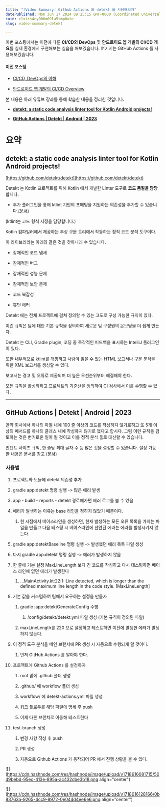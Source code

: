 ```yaml
---
title: "[Video Summary] Github Actions 와 detekt 를 사용해보자"
datePublished: Mon Jun 17 2024 09:25:15 GMT+0000 (Coordinated Universal Time)
cuid: clxirs4cy000m09la5tmp0ote
slug: video-summary-detekt

---
```


이번 포스팅에서는 이전에 다룬 **CI/CD와 DevOps** 및 **안드로이드 앱 개발의 CI/CD 개요**를 실제 환경에서 구현해보는 실습을 해보겠습니다. 여기서는 GitHub Actions 를 사용해보겠습니다.

#### 이전 포스팅

* [CI/CD, DevOps의 이해](https://hashnode.com/post/clxe9dwbg000j09l2cuhfb021)
    
* [안드로이드 앱 개발의 CI/CD Overview](https://hashnode.com/post/clxez9ml3000309mfc7gja0aj)
    

본 내용은 아래 유튜브 강좌를 통해 학습한 내용을 정리한 것입니다.

* [**detekt: a static code analysis linter tool for Kotlin Android projects!**](https://www.youtube.com/watch?v=o384NbCDB0U&t=31s)
    
* [**GitHub Actions | Detekt | Android | 2023**](https://www.youtube.com/watch?v=xDL4iyr_Oq8&t=30s)
    

# 요약

## detekt: a static code analysis linter tool for Kotlin Android projects!

[https://github.com/detekt/detekt](https://github.com/detekt/detekt)

Detekt 는 Kotlin 프로젝트를 위해 Kotlin 에서 개발한 Linter 도구로 **코드 품질을 담당**합니다.

* 추가 플러그인을 통해 ktlint 기반의 포메팅을 지원하는 의존성을 추가할 수 있습니다.[(문서)](https://detekt.dev/docs/intro#adding-more-rule-sets)
    

(ktlint는 코드 형식 지정을 담당합니다.)

Kotlin 컴파일러에서 제공하는 추상 구문 트리에서 작동하는 정적 코드 분석 도구이다.

이 라이브러리는 아래와 같은 것을 찾아내래 수 있습니다.

* 잠재적인 코드 냄새
    
* 잠재적인 버그
    
* 잠재적인 성능 문제
    
* 잠재적인 보안 문제
    
* 코드 복잡성
    
* 휴먼 에러
    

Detekt 에는 전체 프로젝트에 걸쳐 정의할 수 있는 고도로 구성 가능한 규칙이 있다.

이런 규칙은 팀에 대한 기본 규칙을 정의하여 새로운 팀 구성원의 온보딩을 더 쉽게 만든다.

Detekt 는 CLI, Gradle plugin, 코딩 중 즉각적인 피드백을 표시하는 IntelliJ 플러그인이 있다.

또한 내부적으로 ktlint를 래핑하고 사람이 읽을 수 있는 HTML 보고서나 구문 분석을 위한 XML 보고서를 생성할 수 있다.

보고서는 경고 및 오류로 제공되며 더 높은 우선순위부터 해결해야 한다.

모든 규칙을 활성화하고 프로젝트의 기준선을 정의하여 CI 검사에서 이를 수행할 수 있다.

---

## GitHub Actions | Detekt | Android | 2023

만약 회사에서 하나의 파일 내에 100 줄 이상의 코드를 작성하지 않기로하고 또 5개 이상의 메서드를 하나의 클래스 내에 작성하지 않기로 했다고 합시다. 그럼 이런 규칙을 검토하는 것은 번거로운 일이 될 것이고 이를 정적 분석 툴로 대신할 수 있습니다.

인덴트 사이즈 규칙, 한 줄당 최대 글자 수 등 많은 것을 설정할 수 있습니다. 설정 가능한 내용은 문서를 참고 [(문서)](https://detekt.dev/docs/rules/formatting)

### 사용법

1. 프로젝트와 모듈에 detekt 의존성 추가
    
2. gradle app:detekt 명령 실행 -&gt; 많은 에러 발생
    
3. app - build - reports - detekt 경로에가면 에러 로그를 볼 수 있음
    
4. 에러가 발생하는 이유는 base 라인을 정하지 않았기 때문이다.
    
    1. 현 시점에서 베이스라인을 생성하면, 현재 발생하는 모든 오류 목록을 가지는 파일을 만들고 다음 테스팅 시 베이스라인에 선언된 에러는 에러를 발생시키지 않는다.
        
5. gradle app:detektBaseline 명령 실행 -&gt; 발생했던 에러 목록 파일 생성
    
6. 다시 gradle app:detekt 명령 실행 -&gt; 에러가 발생하지 않음
    
7. 한 줄에 기본 설정 MaxLineLength 보다 긴 코드를 작성하고 다시 테스팅하면 베이스 라인에 없던 에러가 발생한다
    
    1. ...MainActivity.kt:22:1: Line detected, which is longer than the defined maximum line length in the code style. \[MaxLineLength\]
        
8. 기본 값을 커스텀하여 팀에서 요구하는 설정을 만들자
    
    1. gradle :app:detektGenerateConfig 수행
        
        1. /config/detekt/detekt.yml 파일 생성 (기본 규칙이 정의된 파일)
            
    2. maxLineLength를 220 으로 설정하고 테스트하면 이전에 발생한 에러가 발생하지 않는다.
        
9. 이 정적 도구 분석을 메인 브랜치에 PR 생성 시 자동으로 수행되게 할 것이다.
    
    1. 먼저 GitHub Actions 를 알아야 한다.
        
10. 프로젝트에 Github Actions 를 설정하자
    
    1. root 밑에 .github 폴더 생성
        
    2. .github/ 에 workflow 폴더 생성
        
    3. workflow/ 에 detekt-actions.yml 파일 생성
        
    4. 워크 플로우를 해당 파일에 명세 후 push
        
    5. 이제 다른 브랜치로 이동해 테스트한다
        
11. test-branch 생성
    
    1. 변경 사항 작성 후 push
        
    2. PR 생성
        
    3. 자동으로 Github Actions 가 동작되어 PR 에서 진행 상황을 볼 수 있다.
        

![](https://cdn.hashnode.com/res/hashnode/image/upload/v1718616081715/50d9bebd-95ec-413e-895a-ac432dbe3b18.png align="center")

![](https://cdn.hashnode.com/res/hashnode/image/upload/v1718616128166/0b83763a-9265-4cc9-8972-0e044d4ee6e6.png align="center")